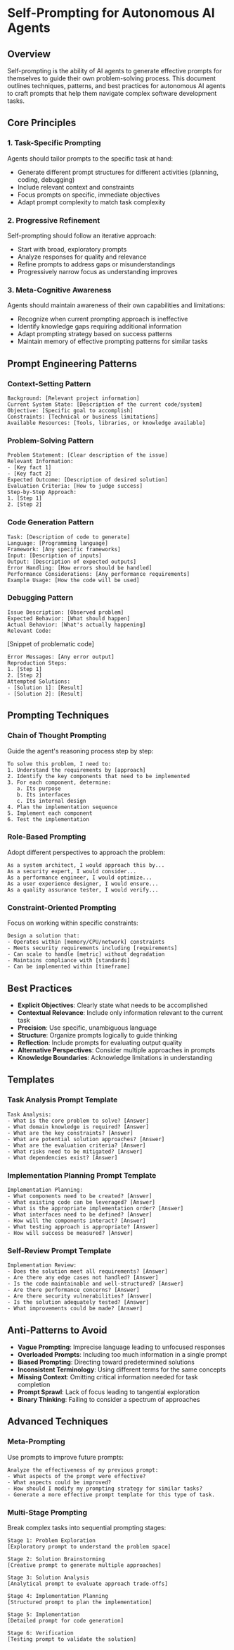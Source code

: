 # Self-Prompting for Autonomous AI Agents

## Overview

Self-prompting is the ability of AI agents to generate effective prompts for themselves to guide their own problem-solving process. This document outlines techniques, patterns, and best practices for autonomous AI agents to craft prompts that help them navigate complex software development tasks.

## Core Principles

### 1. Task-Specific Prompting

Agents should tailor prompts to the specific task at hand:

- Generate different prompt structures for different activities (planning, coding, debugging)
- Include relevant context and constraints
- Focus prompts on specific, immediate objectives
- Adapt prompt complexity to match task complexity

### 2. Progressive Refinement

Self-prompting should follow an iterative approach:

- Start with broad, exploratory prompts
- Analyze responses for quality and relevance
- Refine prompts to address gaps or misunderstandings
- Progressively narrow focus as understanding improves

### 3. Meta-Cognitive Awareness

Agents should maintain awareness of their own capabilities and limitations:

- Recognize when current prompting approach is ineffective
- Identify knowledge gaps requiring additional information
- Adapt prompting strategy based on success patterns
- Maintain memory of effective prompting patterns for similar tasks

## Prompt Engineering Patterns

### Context-Setting Pattern

```
Background: [Relevant project information]
Current System State: [Description of the current code/system]
Objective: [Specific goal to accomplish]
Constraints: [Technical or business limitations]
Available Resources: [Tools, libraries, or knowledge available]
```

### Problem-Solving Pattern

```
Problem Statement: [Clear description of the issue]
Relevant Information:
- [Key fact 1]
- [Key fact 2]
Expected Outcome: [Description of desired solution]
Evaluation Criteria: [How to judge success]
Step-by-Step Approach:
1. [Step 1]
2. [Step 2]
```

### Code Generation Pattern

```
Task: [Description of code to generate]
Language: [Programming language]
Framework: [Any specific frameworks]
Input: [Description of inputs]
Output: [Description of expected outputs]
Error Handling: [How errors should be handled]
Performance Considerations: [Any performance requirements]
Example Usage: [How the code will be used]
```

### Debugging Pattern

```
Issue Description: [Observed problem]
Expected Behavior: [What should happen]
Actual Behavior: [What's actually happening]
Relevant Code:
```
[Snippet of problematic code]
```
Error Messages: [Any error output]
Reproduction Steps:
1. [Step 1]
2. [Step 2]
Attempted Solutions:
- [Solution 1]: [Result]
- [Solution 2]: [Result]
```

## Prompting Techniques

### Chain of Thought Prompting

Guide the agent's reasoning process step by step:

```
To solve this problem, I need to:
1. Understand the requirements by [approach]
2. Identify the key components that need to be implemented
3. For each component, determine:
   a. Its purpose
   b. Its interfaces
   c. Its internal design
4. Plan the implementation sequence
5. Implement each component
6. Test the implementation
```

### Role-Based Prompting

Adopt different perspectives to approach the problem:

```
As a system architect, I would approach this by...
As a security expert, I would consider...
As a performance engineer, I would optimize...
As a user experience designer, I would ensure...
As a quality assurance tester, I would verify...
```

### Constraint-Oriented Prompting

Focus on working within specific constraints:

```
Design a solution that:
- Operates within [memory/CPU/network] constraints
- Meets security requirements including [requirements]
- Can scale to handle [metric] without degradation
- Maintains compliance with [standards]
- Can be implemented within [timeframe]
```

## Best Practices

- **Explicit Objectives**: Clearly state what needs to be accomplished
- **Contextual Relevance**: Include only information relevant to the current task
- **Precision**: Use specific, unambiguous language
- **Structure**: Organize prompts logically to guide thinking
- **Reflection**: Include prompts for evaluating output quality
- **Alternative Perspectives**: Consider multiple approaches in prompts
- **Knowledge Boundaries**: Acknowledge limitations in understanding

## Templates

### Task Analysis Prompt Template

```
Task Analysis:
- What is the core problem to solve? [Answer]
- What domain knowledge is required? [Answer]
- What are the key constraints? [Answer]
- What are potential solution approaches? [Answer]
- What are the evaluation criteria? [Answer]
- What risks need to be mitigated? [Answer]
- What dependencies exist? [Answer]
```

### Implementation Planning Prompt Template

```
Implementation Planning:
- What components need to be created? [Answer]
- What existing code can be leveraged? [Answer]
- What is the appropriate implementation order? [Answer]
- What interfaces need to be defined? [Answer]
- How will the components interact? [Answer]
- What testing approach is appropriate? [Answer]
- How will success be measured? [Answer]
```

### Self-Review Prompt Template

```
Implementation Review:
- Does the solution meet all requirements? [Answer]
- Are there any edge cases not handled? [Answer]
- Is the code maintainable and well-structured? [Answer]
- Are there performance concerns? [Answer]
- Are there security vulnerabilities? [Answer]
- Is the solution adequately tested? [Answer]
- What improvements could be made? [Answer]
```

## Anti-Patterns to Avoid

- **Vague Prompting**: Imprecise language leading to unfocused responses
- **Overloaded Prompts**: Including too much information in a single prompt
- **Biased Prompting**: Directing toward predetermined solutions
- **Inconsistent Terminology**: Using different terms for the same concepts
- **Missing Context**: Omitting critical information needed for task completion
- **Prompt Sprawl**: Lack of focus leading to tangential exploration
- **Binary Thinking**: Failing to consider a spectrum of approaches

## Advanced Techniques

### Meta-Prompting

Use prompts to improve future prompts:

```
Analyze the effectiveness of my previous prompt:
- What aspects of the prompt were effective?
- What aspects could be improved?
- How should I modify my prompting strategy for similar tasks?
- Generate a more effective prompt template for this type of task.
```

### Multi-Stage Prompting

Break complex tasks into sequential prompting stages:

```
Stage 1: Problem Exploration
[Exploratory prompt to understand the problem space]

Stage 2: Solution Brainstorming
[Creative prompt to generate multiple approaches]

Stage 3: Solution Analysis
[Analytical prompt to evaluate approach trade-offs]

Stage 4: Implementation Planning
[Structured prompt to plan the implementation]

Stage 5: Implementation
[Detailed prompt for code generation]

Stage 6: Verification
[Testing prompt to validate the solution]
``` 